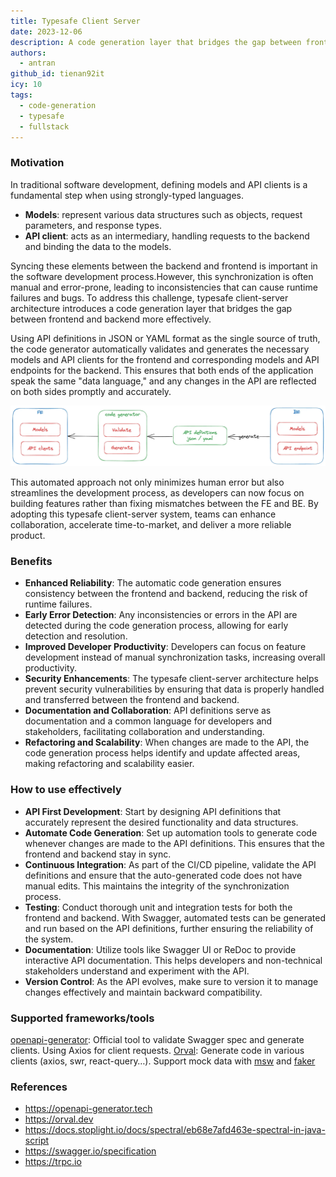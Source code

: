 ```yaml
---
title: Typesafe Client Server
date: 2023-12-06
description: A code generation layer that bridges the gap between frontend and backend more effectively.
authors:
  - antran
github_id: tienan92it
icy: 10
tags:
  - code-generation
  - typesafe
  - fullstack
---
```


### Motivation

In traditional software development, defining models and API clients is a fundamental step when using strongly-typed languages.

- **Models**: represent various data structures such as objects, request parameters, and response types.
- **API client**: acts as an intermediary, handling requests to the backend and binding the data to the models.

Syncing these elements between the backend and frontend is important in the software development process.However, this synchronization is often manual and error-prone, leading to inconsistencies that can cause runtime failures and bugs.
To address this challenge, typesafe client-server architecture introduces a code generation layer that bridges the gap between frontend and backend more effectively.

Using API definitions in JSON or YAML format as the single source of truth, the code generator automatically validates and generates the necessary models and API clients for the frontend and corresponding models and API endpoints for the backend. This ensures that both ends of the application speak the same "data language," and any changes in the API are reflected on both sides promptly and accurately.

![](assets/typesafe-client-server.webp)

This automated approach not only minimizes human error but also streamlines the development process, as developers can now focus on building features rather than fixing mismatches between the FE and BE. By adopting this typesafe client-server system, teams can enhance collaboration, accelerate time-to-market, and deliver a more reliable product.

### Benefits

- **Enhanced Reliability**: The automatic code generation ensures consistency between the frontend and backend, reducing the risk of runtime failures.
- **Early Error Detection**: Any inconsistencies or errors in the API are detected during the code generation process, allowing for early detection and resolution.
- **Improved Developer Productivity**: Developers can focus on feature development instead of manual synchronization tasks, increasing overall productivity.
- **Security Enhancements**: The typesafe client-server architecture helps prevent security vulnerabilities by ensuring that data is properly handled and transferred between the frontend and backend.
- **Documentation and Collaboration**: API definitions serve as documentation and a common language for developers and stakeholders, facilitating collaboration and understanding.
- **Refactoring and Scalability**: When changes are made to the API, the code generation process helps identify and update affected areas, making refactoring and scalability easier.

### How to use effectively

- **API First Development**: Start by designing API definitions that accurately represent the desired functionality and data structures.
- **Automate Code Generation**: Set up automation tools to generate code whenever changes are made to the API definitions. This ensures that the frontend and backend stay in sync.
- **Continuous Integration**: As part of the CI/CD pipeline, validate the API definitions and ensure that the auto-generated code does not have manual edits. This maintains the integrity of the synchronization process.
- **Testing**: Conduct thorough unit and integration tests for both the frontend and backend. With Swagger, automated tests can be generated and run based on the API definitions, further ensuring the reliability of the system.
- **Documentation**: Utilize tools like Swagger UI or ReDoc to provide interactive API documentation. This helps developers and non-technical stakeholders understand and experiment with the API.
- **Version Control**: As the API evolves, make sure to version it to manage changes effectively and maintain backward compatibility.

### Supported frameworks/tools

[openapi-generator](https://openapi-generator.tech/): Official tool to validate Swagger spec and generate clients. Using Axios for client requests.
[Orval](https://next.orval.dev/): Generate code in various clients (axios, swr, react-query…). Support mock data with [msw](https://mswjs.io/) and [faker](https://fakerjs.dev/)

### References

- https://openapi-generator.tech
- https://orval.dev
- https://docs.stoplight.io/docs/spectral/eb68e7afd463e-spectral-in-java-script
- https://swagger.io/specification
- https://trpc.io
